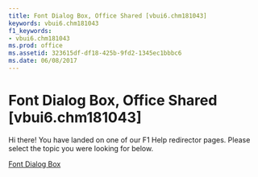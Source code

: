 ```yaml
---
title: Font Dialog Box, Office Shared [vbui6.chm181043]
keywords: vbui6.chm181043
f1_keywords:
- vbui6.chm181043
ms.prod: office
ms.assetid: 323615df-df18-425b-9fd2-1345ec1bbbc6
ms.date: 06/08/2017
---
```



# Font Dialog Box, Office Shared [vbui6.chm181043]

Hi there! You have landed on one of our F1 Help redirector pages. Please select the topic you were looking for below.

[Font Dialog Box](http://msdn.microsoft.com/library/fd938101-f619-9f8f-855d-b67d50e24682%28Office.15%29.aspx)

